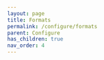 ```yaml
---
layout: page
title: Formats
permalink: /configure/formats
parent: Configure
has_children: true
nav_order: 4
---
```

